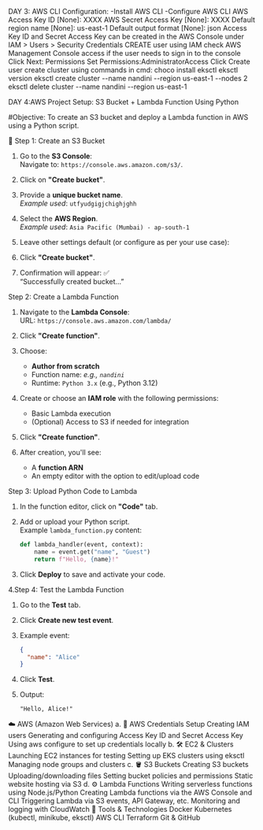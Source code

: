 

DAY 3:
AWS CLI Configuration:
-Install AWS CLI
-Configure AWS CLI
AWS Access Key ID [None]: XXXX
AWS Secret Access Key [None]: XXXX
Default region name [None]:  us-east-1
Default output format [None]: json
Access Key ID and Secret Access Key can be created in the AWS Console under IAM > Users > Security Credentials
CREATE user using IAM
check AWS Management Console access if the user needs to sign in to the console
Click Next: Permissions
Set Permissions:AdministratorAccess
Click Create user
create cluster using commands in cmd:
choco install eksctl
eksctl version
eksctl create cluster --name nandini --region us-east-1 --nodes 2
eksctl delete cluster --name nandini --region us-east-1


DAY 4:AWS Project Setup: S3 Bucket + Lambda Function Using Python

#Objective:
To create an S3 bucket and deploy a Lambda function in AWS using a Python script.

📁 Step 1: Create an S3 Bucket

1. Go to the **S3 Console**:  
   Navigate to: `https://console.aws.amazon.com/s3/`.

2. Click on **"Create bucket"**.

3. Provide a **unique bucket name**.  
   _Example used_: `utfyudgigjchighjghh`

4. Select the **AWS Region**.  
   _Example used_: `Asia Pacific (Mumbai) - ap-south-1`

5. Leave other settings default (or configure as per your use case):
  
6. Click **"Create bucket"**.

7. Confirmation will appear: ✅  
   “Successfully created bucket…”

Step 2: Create a Lambda Function

1. Navigate to the **Lambda Console**:  
   URL: `https://console.aws.amazon.com/lambda/`

2. Click **"Create function"**.

3. Choose:
   - **Author from scratch**
   - Function name: _e.g., `nandini`_
   - Runtime: `Python 3.x` (e.g., Python 3.12)

4. Create or choose an **IAM role** with the following permissions:
   - Basic Lambda execution
   - (Optional) Access to S3 if needed for integration

5. Click **"Create function"**.

6. After creation, you'll see:
   - A **function ARN**
   - An empty editor with the option to edit/upload code

Step 3: Upload Python Code to Lambda

1. In the function editor, click on **"Code"** tab.

2. Add or upload your Python script.  
   Example `lambda_function.py` content:

   ```python
   def lambda_handler(event, context):
       name = event.get("name", "Guest")
       return f"Hello, {name}!"
   ```

3. Click **Deploy** to save and activate your code.
   
4.Step 4: Test the Lambda Function

1. Go to the **Test** tab.

2. Click **Create new test event**.

3. Example event:

   ```json
   {
     "name": "Alice"
   }
   ```

4. Click **Test**.

5. Output:
   ```
   "Hello, Alice!"
   ```
☁️ AWS (Amazon Web Services)
a. 🔐 AWS Credentials Setup
Creating IAM users
Generating and configuring Access Key ID and Secret Access Key
Using aws configure to set up credentials locally
b. 🛠️ EC2 & Clusters
Launching EC2 instances for testing
Setting up EKS clusters using eksctl
Managing node groups and clusters
c. 🪣 S3 Buckets
Creating S3 buckets
Uploading/downloading files
Setting bucket policies and permissions
Static website hosting via S3
d. ⚙️ Lambda Functions
Writing serverless functions using Node.js/Python
Creating Lambda functions via the AWS Console and CLI
Triggering Lambda via S3 events, API Gateway, etc.
Monitoring and logging with CloudWatch
🧰 Tools & Technologies
Docker
Kubernetes (kubectl, minikube, eksctl)
AWS CLI
Terraform
Git & GitHub









